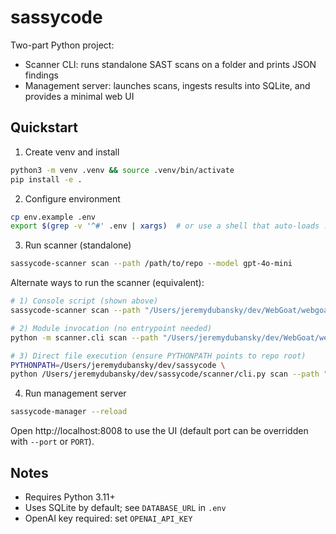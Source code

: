 # sassycode

Two-part Python project:

- Scanner CLI: runs standalone SAST scans on a folder and prints JSON findings
- Management server: launches scans, ingests results into SQLite, and provides a minimal web UI

## Quickstart

1. Create venv and install

```bash
python3 -m venv .venv && source .venv/bin/activate
pip install -e .
```

2. Configure environment

```bash
cp env.example .env
export $(grep -v '^#' .env | xargs)  # or use a shell that auto-loads .env
```

3. Run scanner (standalone)

```bash
sassycode-scanner scan --path /path/to/repo --model gpt-4o-mini
```

Alternate ways to run the scanner (equivalent):

```bash
# 1) Console script (shown above)
sassycode-scanner scan --path "/Users/jeremydubansky/dev/WebGoat/webgoatIT" --model gpt-4o-mini --verbose

# 2) Module invocation (no entrypoint needed)
python -m scanner.cli scan --path "/Users/jeremydubansky/dev/WebGoat/webgoatIT" --model gpt-4o-mini --verbose

# 3) Direct file execution (ensure PYTHONPATH points to repo root)
PYTHONPATH=/Users/jeremydubansky/dev/sassycode \
python /Users/jeremydubansky/dev/sassycode/scanner/cli.py scan --path "/Users/jeremydubansky/dev/WebGoat/webgoatIT" --model gpt-4o-mini --verbose
```

4. Run management server

```bash
sassycode-manager --reload
```

Open http://localhost:8008 to use the UI (default port can be overridden with `--port` or `PORT`).

## Notes

- Requires Python 3.11+
- Uses SQLite by default; see `DATABASE_URL` in `.env`
- OpenAI key required: set `OPENAI_API_KEY`
